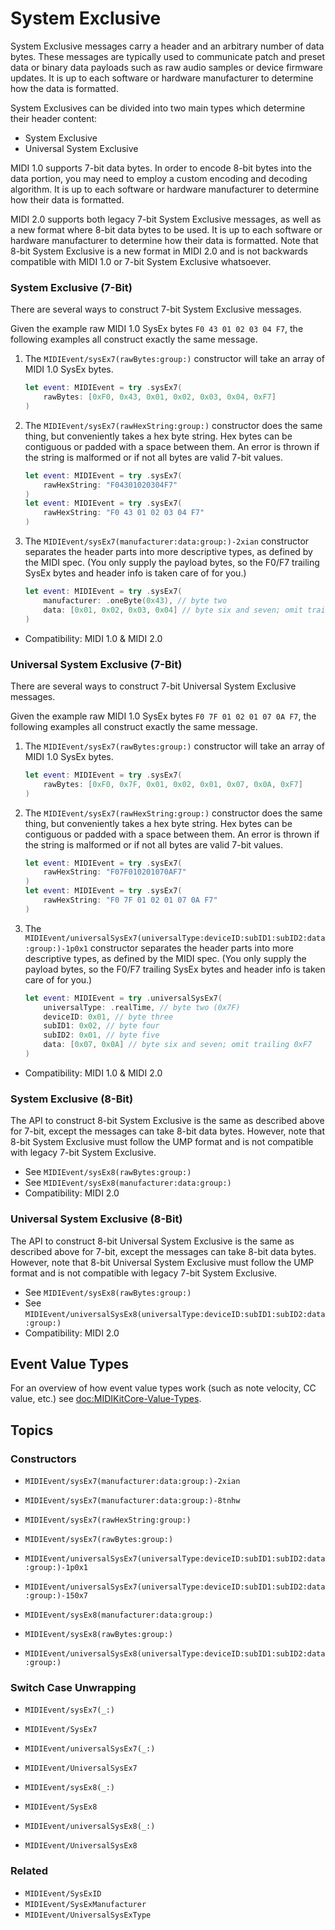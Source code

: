 # System Exclusive

System Exclusive messages carry a header and an arbitrary number of data bytes. These messages are typically used to communicate patch and preset data or binary data payloads such as raw audio samples or device firmware updates. It is up to each software or hardware manufacturer to determine how the data is formatted.

System Exclusives can be divided into two main types which determine their header content:

- System Exclusive
- Universal System Exclusive

MIDI 1.0 supports 7-bit data bytes. In order to encode 8-bit bytes into the data portion, you may need to employ a custom encoding and decoding algorithm. It is up to each software or hardware manufacturer to determine how their data is formatted.

MIDI 2.0 supports both legacy 7-bit System Exclusive messages, as well as a new format where 8-bit data bytes to be used. It is up to each software or hardware manufacturer to determine how their data is formatted. Note that 8-bit System Exclusive is a new format in MIDI 2.0 and is not backwards compatible with MIDI 1.0 or 7-bit System Exclusive whatsoever.

### System Exclusive (7-Bit)

There are several ways to construct 7-bit System Exclusive messages.

Given the example raw MIDI 1.0 SysEx bytes `F0 43 01 02 03 04 F7`, the following examples all construct exactly the same message.

1. The ``MIDIEvent/sysEx7(rawBytes:group:)`` constructor will take an array of MIDI 1.0 SysEx bytes.

   ```swift
   let event: MIDIEvent = try .sysEx7(
       rawBytes: [0xF0, 0x43, 0x01, 0x02, 0x03, 0x04, 0xF7]
   )
   ```

2. The ``MIDIEvent/sysEx7(rawHexString:group:)`` constructor does the same thing, but conveniently takes a hex byte string. Hex bytes can be contiguous or padded with a space between them. An error is thrown if the string is malformed or if not all bytes are valid 7-bit values.

   ```swift
   let event: MIDIEvent = try .sysEx7(
       rawHexString: "F04301020304F7"
   )
   let event: MIDIEvent = try .sysEx7(
       rawHexString: "F0 43 01 02 03 04 F7"
   )
   ```

3. The ``MIDIEvent/sysEx7(manufacturer:data:group:)-2xian`` constructor separates the header parts into more descriptive types, as defined by the MIDI spec. (You only supply the payload bytes, so the F0/F7 trailing SysEx bytes and header info is taken care of for you.)

   ```swift
   let event: MIDIEvent = try .sysEx7(
       manufacturer: .oneByte(0x43), // byte two
       data: [0x01, 0x02, 0x03, 0x04] // byte six and seven; omit trailing 0xF7
   )
   ```

- Compatibility: MIDI 1.0 & MIDI 2.0

### Universal System Exclusive (7-Bit)

There are several ways to construct 7-bit Universal System Exclusive messages.

Given the example raw MIDI 1.0 SysEx bytes `F0 7F 01 02 01 07 0A F7`, the following examples all construct exactly the same message.

1. The ``MIDIEvent/sysEx7(rawBytes:group:)`` constructor will take an array of MIDI 1.0 SysEx bytes.

   ```swift
   let event: MIDIEvent = try .sysEx7(
       rawBytes: [0xF0, 0x7F, 0x01, 0x02, 0x01, 0x07, 0x0A, 0xF7]
   )
   ```

2. The ``MIDIEvent/sysEx7(rawHexString:group:)`` constructor does the same thing, but conveniently takes a hex byte string. Hex bytes can be contiguous or padded with a space between them. An error is thrown if the string is malformed or if not all bytes are valid 7-bit values.

   ```swift
   let event: MIDIEvent = try .sysEx7(
       rawHexString: "F07F010201070AF7"
   )
   let event: MIDIEvent = try .sysEx7(
       rawHexString: "F0 7F 01 02 01 07 0A F7"
   )
   ```

3. The ``MIDIEvent/universalSysEx7(universalType:deviceID:subID1:subID2:data:group:)-1p0x1`` constructor separates the header parts into more descriptive types, as defined by the MIDI spec. (You only supply the payload bytes, so the F0/F7 trailing SysEx bytes and header info is taken care of for you.)
   
   ```swift
   let event: MIDIEvent = try .universalSysEx7(
       universalType: .realTime, // byte two (0x7F)
       deviceID: 0x01, // byte three
       subID1: 0x02, // byte four 
       subID2: 0x01, // byte five
       data: [0x07, 0x0A] // byte six and seven; omit trailing 0xF7
   )
   ```

- Compatibility: MIDI 1.0 & MIDI 2.0

### System Exclusive (8-Bit)

The API to construct 8-bit System Exclusive is the same as described above for 7-bit, except the messages can take 8-bit data bytes. However, note that 8-bit System Exclusive must follow the UMP format and is not compatible with legacy 7-bit System Exclusive.

- See ``MIDIEvent/sysEx8(rawBytes:group:)``
- See ``MIDIEvent/sysEx8(manufacturer:data:group:)``
- Compatibility: MIDI 2.0

### Universal System Exclusive (8-Bit)

The API to construct 8-bit Universal System Exclusive is the same as described above for 7-bit, except the messages can take 8-bit data bytes. However, note that 8-bit Universal System Exclusive must follow the UMP format and is not compatible with legacy 7-bit System Exclusive.

- See ``MIDIEvent/sysEx8(rawBytes:group:)``
- See ``MIDIEvent/universalSysEx8(universalType:deviceID:subID1:subID2:data:group:)``
- Compatibility: MIDI 2.0

## Event Value Types

For an overview of how event value types work (such as note velocity, CC value, etc.) see <doc:MIDIKitCore-Value-Types>.

## Topics

### Constructors

- ``MIDIEvent/sysEx7(manufacturer:data:group:)-2xian``
- ``MIDIEvent/sysEx7(manufacturer:data:group:)-8tnhw``
- ``MIDIEvent/sysEx7(rawHexString:group:)``
- ``MIDIEvent/sysEx7(rawBytes:group:)``
- ``MIDIEvent/universalSysEx7(universalType:deviceID:subID1:subID2:data:group:)-1p0x1``
- ``MIDIEvent/universalSysEx7(universalType:deviceID:subID1:subID2:data:group:)-150x7``

- ``MIDIEvent/sysEx8(manufacturer:data:group:)``
- ``MIDIEvent/sysEx8(rawBytes:group:)``
- ``MIDIEvent/universalSysEx8(universalType:deviceID:subID1:subID2:data:group:)``

### Switch Case Unwrapping

- ``MIDIEvent/sysEx7(_:)``
- ``MIDIEvent/SysEx7``

- ``MIDIEvent/universalSysEx7(_:)``
- ``MIDIEvent/UniversalSysEx7``

- ``MIDIEvent/sysEx8(_:)``
- ``MIDIEvent/SysEx8``

- ``MIDIEvent/universalSysEx8(_:)``
- ``MIDIEvent/UniversalSysEx8``

### Related

- ``MIDIEvent/SysExID``
- ``MIDIEvent/SysExManufacturer``
- ``MIDIEvent/UniversalSysExType``
